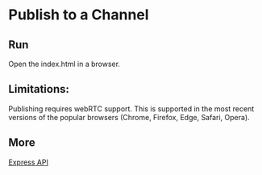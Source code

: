 # Publish to a Channel

## Run
Open the index.html in a browser.

## Limitations:
Publishing requires webRTC support. This is supported in the most recent versions of the popular browsers (Chrome, Firefox, Edge, Safari, Opera).

## More

[Express API](https://phenixrts.com/docs/web/#publish-to-a-channel)